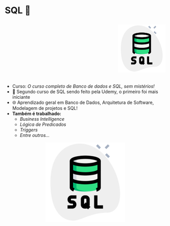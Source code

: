 # SQL :medal_sports: <p align = "right"><img src="git.icons/servidor-sql.png" width="150" title="SQL"></p>

- Curso: *O curso completo de Banco de dados e SQL, sem mistérios!*
- :notebook: Segundo curso de SQL sendo feito pela Udemy, o primeiro foi mais iniciante
- :globe_with_meridians: Aprendizado geral em Banco de Dados, Arquitetura de Software, Modelagem de projetos e SQL!
- **Também é trabalhado:**
   - *Business Intelligence*
   - *Lógica de Predicados*
   - *Triggers*
   - *Entre outros...*


<p align = "center">
  <img src="git.icons/servidor-sql.png" width="250" title="SQL">
</p>
